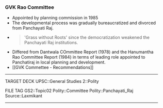 ### GVK Rao Committee

* Appointed by planning commission in 1985
* The developmental process was gradually bureaucratized and divorced from Panchayati Raj.
* >  'Grass without Roots' since the democratization weakened the Panchayati Raj institutions.
* Differed from Dantwala COmmittee Report (1978) and the Hanumantha Rao Committee Report (1984) in terms of leading role appointed to Panchatiraj in local planning and development.
* [[GVK Commettee - Recommendations]]

---
TARGET DECK
UPSC::General Studies 2::Polity

FILE TAG
GS2::Topic02 Polity::Committee Polity::Panchayati_Raj Source::Laxmikant

---